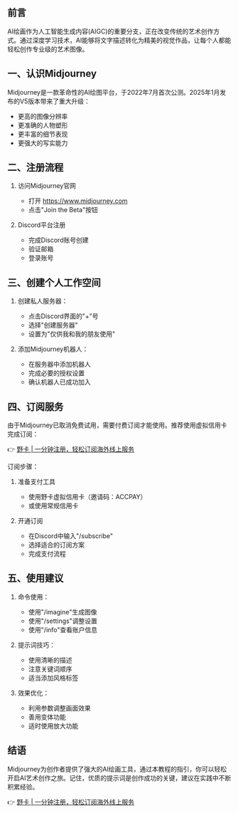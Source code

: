 ## 前言

AI绘画作为人工智能生成内容(AIGC)的重要分支，正在改变传统的艺术创作方式。通过深度学习技术，AI能够将文字描述转化为精美的视觉作品，让每个人都能轻松创作专业级的艺术图像。

## 一、认识Midjourney

Midjourney是一款革命性的AI绘图平台，于2022年7月首次公测。2025年1月发布的V5版本带来了重大升级：
- 更高的图像分辨率
- 更准确的人物塑形
- 更丰富的细节表现
- 更强大的写实能力

## 二、注册流程

1. 访问Midjourney官网
   - 打开 https://www.midjourney.com
   - 点击"Join the Beta"按钮

2. Discord平台注册
   - 完成Discord账号创建
   - 验证邮箱
   - 登录账号

## 三、创建个人工作空间

1. 创建私人服务器：
   - 点击Discord界面的"+"号
   - 选择"创建服务器"
   - 设置为"仅供我和我的朋友使用"

2. 添加Midjourney机器人：
   - 在服务器中添加机器人
   - 完成必要的授权设置
   - 确认机器人已成功加入

## 四、订阅服务

由于Midjourney已取消免费试用，需要付费订阅才能使用。推荐使用虚拟信用卡完成订阅：

👉 [野卡 | 一分钟注册，轻松订阅海外线上服务](https://bit.ly/bewildcard)

订阅步骤：
1. 准备支付工具
   - 使用野卡虚拟信用卡（邀请码：ACCPAY）
   - 或使用常规信用卡

2. 开通订阅
   - 在Discord中输入"/subscribe"
   - 选择适合的订阅方案
   - 完成支付流程

## 五、使用建议

1. 命令使用：
   - 使用"/imagine"生成图像
   - 使用"/settings"调整设置
   - 使用"/info"查看账户信息

2. 提示词技巧：
   - 使用清晰的描述
   - 注意关键词顺序
   - 适当添加风格标签

3. 效果优化：
   - 利用参数调整画面效果
   - 善用变体功能
   - 适时使用放大功能

## 结语

Midjourney为创作者提供了强大的AI绘画工具，通过本教程的指引，你可以轻松开启AI艺术创作之旅。记住，优质的提示词是创作成功的关键，建议在实践中不断积累经验。

👉 [野卡 | 一分钟注册，轻松订阅海外线上服务](https://bit.ly/bewildcard)